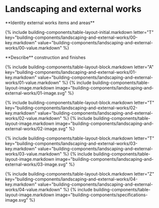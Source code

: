 <div data-role="collapsible" data-inset="false">
<h1 class="cart-collapsible-div">Landscaping and external works</h1>

<dl>

<div markdown="1" class="building-components-title">
<span class="caps">**Identity external works items and areas**</span>
</div>

{% include building-components/table-layout-initial.markdown letter="T" key="building-components/landscaping-and-external-works/00-key.markdown" value="building-components/landscaping-and-external-works/00-value.markdown" %}

<div markdown="1" class="building-components-title">
<span class="caps">**Describe** construction and finishes</span>
</div>

{% include building-components/table-layout-block.markdown letter="A" key="building-components/landscaping-and-external-works/01-key.markdown" value="building-components/landscaping-and-external-works/01-value.markdown" %}
{% include building-components/table-layout-image.markdown image="building-components/landscaping-and-external-works/01-image.svg" %}

{% include building-components/table-layout-block.markdown letter="T" key="building-components/landscaping-and-external-works/02-key.markdown" value="building-components/landscaping-and-external-works/02-value.markdown"  %}
{% include building-components/table-layout-image.markdown image="building-components/landscaping-and-external-works/02-image.svg" %}

{% include building-components/table-layout-block.markdown letter="T" key="building-components/landscaping-and-external-works/03-key.markdown" value="building-components/landscaping-and-external-works/03-value.markdown"  %}
{% include building-components/table-layout-image.markdown image="building-components/landscaping-and-external-works/03-image.svg" %}

{% include building-components/table-layout-block.markdown letter="Z" key="building-components/landscaping-and-external-works/04-key.markdown" value="building-components/landscaping-and-external-works/04-value.markdown"  %}
{% include building-components/table-layout-image.markdown image="building-components/specifications-image.svg" %}


</dl></div>